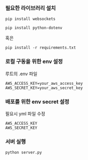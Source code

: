 ### 필요한 라이브러리 설치
```
pip install websockets
```

```
pip install python-dotenv
```

혹은
```
pip install -r requirements.txt
```

### 로컬 구동을 위한 env 설정
루트의 .env 파일
```
AWS_ACCESS_KEY=your_aws_access_key
AWS_SECRET_KEY=your_aws_secret_key
```

### 배포를 위한 env secret 설정
필요시 yml 파일 수정
```
AWS_ACCESS_KEY
AWS_SECRET_KEY
```

### 서버 실행
```
python server.py
```